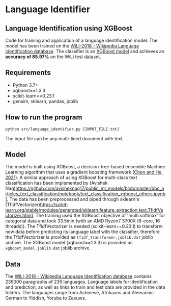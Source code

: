 # Language Identifier

## Language Identification using XGBoost
Code for training and application of a language identification model. The model has been trained on the [WiLI-2018 - Wikipedia Language Identification database](https://zenodo.org/record/841984). The classifier is an [XGBoost model](https://xgboost.readthedocs.io/en/latest/) and achieves an **accuracy of 85.97%** on the WiLi test dataset.

## Requirements
- Python 3.7+
- xgboost==1.3.3
- scikit-learn==0.23.1
- gensim, sklearn, pandas, joblib

## How to run the program

```
python src/language_identifier.py [INPUT_FILE.txt]
```

The input file can be any multi-lined document with text. 

## Model
The model is built using XGBoost, a decision-tree-based ensemble Machine Learning algorithm that uses a gradient boosting framework ([Chen and He, 2021](https://mran.microsoft.com/web/packages/xgboost/vignettes/xgboost.pdf)). A similar approach of using XGBoost for multi-class text classification has been implemented by (Avishek Nag)https://github.com/avisheknag17/public_ml_models/blob/master/bbc_articles_text_classification/notebook/text_classification_xgboost_others.ipynb]. The data has been preprocessed and piped through sklearn's (TfidfVectorizer)https://scikit-learn.org/stable/modules/generated/sklearn.feature_extraction.text.TfidfVectorizer.html]. The training used the XGBoost objective of 'multi:softmax' for categorial data and took 33.5min (with an AMD Ryzen7 3700X (8-core, 16 threads)). The TfidfVectorizer is needed (scikit-learn==0.23.1) to transform new data before predicting its language label with the classifier, therefore the TfidfVectorizer is provided as ```tfidf_transformer.joblib.dat``` joblib archive. The XGBoost model (xgboost==1.3.3) is provided as ```xgboost_model.joblib.dat``` joblib archive.

## Data
The [WiLI-2018 - Wikipedia Language Identification database](https://zenodo.org/record/841984) contains 235000 paragraphs of 235 languages. Language labels for identification and prediction, as well as links to train and test data are provided in the data folders. The languages range from Achinese, Afrikaans and Alemannic German to Yiddish, Yoruba to Zeeuws.

